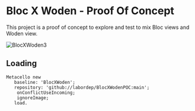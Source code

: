 # Bloc X Woden - Proof Of Concept

This project is a proof of concept to explore and test to mix Bloc views and Woden view.

![BlocXWoden3](https://user-images.githubusercontent.com/49183340/217100114-05970966-3c0a-4d43-80ef-9674b19bb26c.gif)

## Loading

```smalltalk
Metacello new
   baseline: 'BlocXWoden';
   repository: 'github://labordep/BlocXWodenPOC:main';
	onConflictUseIncoming;
	ignoreImage;
   load.
```
